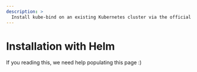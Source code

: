 ```yaml
---
description: >
  Install kube-bind on an existing Kubernetes cluster via the official Helm chart.
---
```


# Installation with Helm


If you reading this, we need help populating this page :)